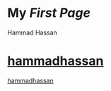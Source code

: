 My ***First Page***
==========

Hammad Hassan

[hammadhassan](github.com/hammadhassan)
=======
[hammadhassan](https://github.com/hammadhassan/myfirstweb)

